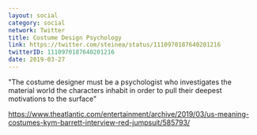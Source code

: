 ```yaml
---
layout: social
category: social
network: Twitter
title: Costume Design Psychology
link: https://twitter.com/steinea/status/1110970187640201216
twitterID: 1110970187640201216
date: 2019-03-27
---
```


"The costume designer must be a psychologist who investigates the material world the characters inhabit in order to pull their deepest motivations to the surface"

<https://www.theatlantic.com/entertainment/archive/2019/03/us-meaning-costumes-kym-barrett-interview-red-jumpsuit/585793/>
